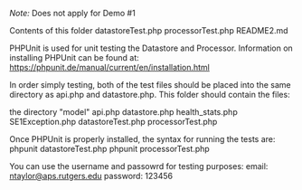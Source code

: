 *Note:* Does not apply for Demo #1

Contents of this folder
datastoreTest.php
processorTest.php
README2.md

PHPUnit is used for unit testing the Datastore and Processor.
Information on installing PHPUnit can be found at:
https://phpunit.de/manual/current/en/installation.html

In order simply testing, both of the test files should be placed into
the same directory as api.php and datastore.php.  This folder should
contain the files:

the directory "model"
api.php
datastore.php
health_stats.php
SE1Exception.php
datastoreTest.php
processorTest.php

Once PHPUnit is properly installed, the syntax for running the tests are:
phpunit datastoreTest.php
phpunit processorTest.php

You can use the username and passowrd for testing purposes:
email: ntaylor@aps.rutgers.edu
password: 123456